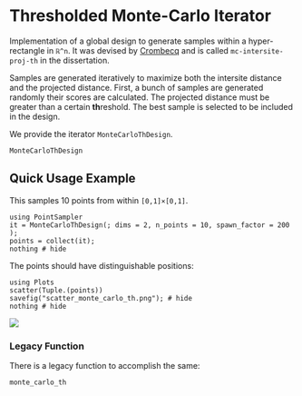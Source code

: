 # Thresholded Monte-Carlo Iterator

Implementation of a global design to generate samples within a hyper-rectangle 
in ``ℝ^n``. 
It was devised by [Crombecq](https://biblio.ugent.be/publication/1970716) and
is called `mc-intersite-proj-th` in the dissertation.

Samples are generated iteratively to maximize both the intersite distance and the projected
distance.
First, a bunch of samples are generated randomly their scores are calculated.
The projected distance must be greater than a certain **th**reshold.
The best sample is selected to be included in the design.

We provide the iterator `MonteCarloThDesign`.

```@docs
MonteCarloThDesign
```

## Quick Usage Example
This samples 10 points from within ``[0,1]×[0,1]``.

```@example 1
using PointSampler
it = MonteCarloThDesign(; dims = 2, n_points = 10, spawn_factor = 200 );
points = collect(it); 
nothing # hide
```

The points should have distinguishable positions:

```@example 1
using Plots
scatter(Tuple.(points))
savefig("scatter_monte_carlo_th.png"); # hide
nothing # hide
```

![](./scatter_monte_carlo_th.png)

### Legacy Function

There is a legacy function to accomplish the same:
```@docs
monte_carlo_th
```